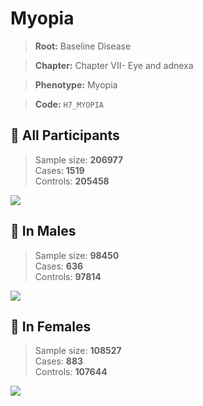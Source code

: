 # Myopia

> **Root:** Baseline Disease  

> **Chapter:** Chapter VII- Eye and adnexa  

> **Phenotype:** Myopia  

> **Code:** `H7_MYOPIA`

## 🧪 All Participants  
> Sample size: **206977**  
> Cases: **1519**  
> Controls: **205458**
<img src="/Disease/Figures/ALL/Incidence/H7_MYOPIA.png"/>
<CsvTable src="/public/Disease/Data/ALL/Incidence/COX_H7_MYOPIA.csv" label="🔍 View full results" />

## 👨 In Males  
> Sample size: **98450**  
> Cases: **636**  
> Controls: **97814**
<img src="/Disease/Figures/Male/Incidence/H7_MYOPIA.png"/>
<CsvTable src="/public/Disease/Data/Male/Incidence/COX_H7_MYOPIA.csv" label="🔍 View full results" />

## 👩 In Females  
> Sample size: **108527**  
> Cases: **883**  
> Controls: **107644**
<img src="/Disease/Figures/Female/Incidence/H7_MYOPIA.png"/>
<CsvTable src="/public/Disease/Data/Female/Incidence/COX_H7_MYOPIA.csv" label="🔍 View full results" />
